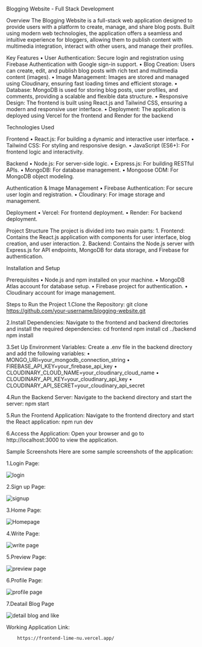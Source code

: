 Blogging Website - Full Stack Development

Overview
The Blogging Website is a full-stack web application designed to provide users with a platform to create, manage, and share blog posts. Built using modern web technologies, the application offers a seamless and intuitive experience for bloggers, allowing them to publish content with multimedia integration, interact with other users, and manage their profiles.

Key Features
•	User Authentication: Secure login and registration using Firebase Authentication with Google sign-in support.
•	Blog Creation: Users can create, edit, and publish blog posts with rich text and multimedia content (images).
•	Image Management: Images are stored and managed using Cloudinary, ensuring fast loading times and efficient storage.
•	Database: MongoDB is used for storing blog posts, user profiles, and comments, providing a scalable and flexible data structure.
•	Responsive Design: The frontend is built using React.js and Tailwind CSS, ensuring a modern and responsive user interface.
•	Deployment: The application is deployed using Vercel for the frontend and Render for the backend

Technologies Used

  Frontend
    •	React.js: For building a dynamic and interactive user interface.
    •	Tailwind CSS: For styling and responsive design.
    •	JavaScript (ES6+): For frontend logic and interactivity.
    
  Backend
    •	Node.js: For server-side logic.
    •	Express.js: For building RESTful APIs.
    •	MongoDB: For database management.
    •	Mongoose ODM: For MongoDB object modeling.
    
  Authentication & Image Management
    •	Firebase Authentication: For secure user login and registration.
    •	Cloudinary: For image storage and management.
    
  Deployment
    •	Vercel: For frontend deployment.
    •	Render: For backend deployment.

Project Structure
  The project is divided into two main parts:
    1.	Frontend: Contains the React.js application with components for user interface, blog creation, and user interaction.
    2.	Backend: Contains the Node.js server with Express.js for API endpoints, MongoDB for data storage, and Firebase for authentication.

Installation and Setup

  Prerequisites
    •	Node.js and npm installed on your machine.
    •	MongoDB Atlas account for database setup.
    •	Firebase project for authentication.
    •	Cloudinary account for image management.
    
Steps to Run the Project
  1.Clone the Repository:
        git clone https://github.com/your-username/blogging-website.git
        
  2.Install Dependencies:
    Navigate to the frontend and backend directories and install the required dependencies:
          cd frontend
          npm install
          cd ../backend
          npm install
          
  3.Set Up Environment Variables:
    Create a .env file in the backend directory and add the following variables:
        •	MONGO_URI=your_mongodb_connection_string
        •	FIREBASE_API_KEY=your_firebase_api_key
        •	CLOUDINARY_CLOUD_NAME=your_cloudinary_cloud_name
        •	CLOUDINARY_API_KEY=your_cloudinary_api_key
        •	CLOUDINARY_API_SECRET=your_cloudinary_api_secret
        
  4.Run the Backend Server:
    Navigate to the backend directory and start the server:
      npm start
      
  5.Run the Frontend Application:
    Navigate to the frontend directory and start the React application:
     npm run dev

  6.Access the Application:
    Open your browser and go to http://localhost:3000 to view the application.
    
Sample Screenshots
Here are some sample screenshots of the application:

1.Login Page:

  ![login](https://github.com/user-attachments/assets/c9c9af92-f815-4160-8a98-abb7258ea478)


2.Sign up Page:

  ![signup](https://github.com/user-attachments/assets/731302a1-09d0-43b0-b16b-c662c15dbcbf)


3.Home Page:

  ![Homepage](https://github.com/user-attachments/assets/84f3df82-dc5d-47d4-8e67-c091363a0554)

4.Write Page:

  ![write page](https://github.com/user-attachments/assets/23d1ded1-3eea-42d8-8eae-cf748508ed93)

5.Preview Page:

  ![preview page](https://github.com/user-attachments/assets/732e99fd-c3d9-4d6e-bf08-edae9589eddc)

6.Profile Page:

  ![profile page](https://github.com/user-attachments/assets/8b3fe0c7-221f-4348-a1cf-e29c3bf65609)

7.Deatail Blog Page

  ![detail blog and like](https://github.com/user-attachments/assets/7cf63067-7175-4291-a92d-e91250f39ce8)


Working Application  Link:

		https://frontend-lime-nu.vercel.app/







